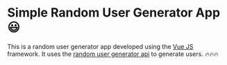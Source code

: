 # Simple Random User Generator App :smiley:
This is a random user generator app developed using the [Vue JS](https://vuejs.org) framework. It uses the [random user generator api](https://randomuser.me) to generate users. :fire::fire::fire:
